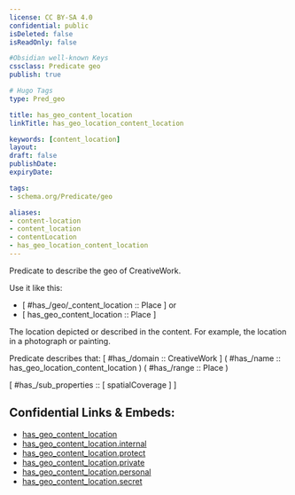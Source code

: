 ```yaml
---
license: CC BY-SA 4.0
confidential: public
isDeleted: false
isReadOnly: false

#Obsidian well-known Keys
cssclass: Predicate geo
publish: true

# Hugo Tags
type: Pred_geo

title: has_geo_content_location
linkTitle: has_geo_location_content_location

keywords: [content_location]
layout: 
draft: false
publishDate:
expiryDate: 

tags:
- schema.org/Predicate/geo

aliases:
- content-location
- content_location
- contentLocation
- has_geo_location_content_location
---
```


Predicate to describe the geo of CreativeWork.

Use it like this: 
- [ #has_/geo/_content_location :: Place ] or 
- [ has_geo_content_location :: Place ] 

The location depicted or described in the content. For example, the location in a photograph or painting.

Predicate describes that: 
[ #has_/domain  :: CreativeWork ]
( #has_/name :: has_geo_location_content_location )
( #has_/range :: Place )

[ #has_/sub_properties :: [ spatialCoverage ] ]



## Confidential Links & Embeds: 
- [has_geo_content_location](../../../../_public/schema.org/Predicate/geos/has_geo_content_location.md) 
- [has_geo_content_location.internal](../../../../_internal/schema.org/Predicate/geos/has_geo_content_location.internal.md) 
- [has_geo_content_location.protect](../../../../_protect/schema.org/Predicate/geos/has_geo_content_location.protect.md) 
- [has_geo_content_location.private](../../../../_private/schema.org/Predicate/geos/has_geo_content_location.private.md) 
- [has_geo_content_location.personal](../../../../_personal/schema.org/Predicate/geos/has_geo_content_location.personal.md) 
- [has_geo_content_location.secret](../../../../_secret/schema.org/Predicate/geos/has_geo_content_location.secret.md) 
